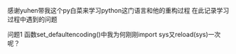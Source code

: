 感谢yuhen带我这个py白菜来学习python这门语言和他的重构过程
在此记录学习过程中遇到的问题

问题1
函数set_defaultencoding()中我为何刚刚import sys又reload(sys)一次呢？

